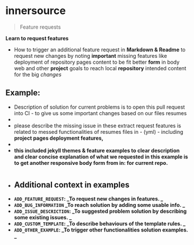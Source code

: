 # innersource
> Feature requests

**Learn to request features** 

- How to trigger an additional feature request in **Markdown & Readme** to request new changes 
by noting **important** missing features like deployment of repository pages content to be fit 
better **form** in body web and other **project** goals to reach local **repository** intended 
content for the big *changes*
## Example:
- Description of solution for current problems is to open this pull request into CI - to give us some 
important changes based on our files resumes
-
- please describe the missing issue in these extract request features is related to messed 
functionalities of resumes files in - (yml) - including <b>project pages deployment features,
-
- this **included jekyll themes &** feature examples to clear description and clear concise 
explanation of what we requested in this example is to get another responsive body form from in: 
for current repo.
#
- <h2>Additional context in examples</h2>
- `ADD_FEATURE_REQUEST`: _To request new changes in features. _
- `ADD_BUG_INFORMATION` _To reach solution by adding some usable info. _
- `ADD_ISSUE_DESCRICTION`: _To suggested problem solution by describing some existing issues. _
- `ADD_CUSTOM_TEMPLATE`: _To describe behaviours of the template rules. _
- `ADD_OTHER_EXAMPLE`: _To trigger other functionalities solution examples. _
